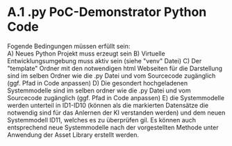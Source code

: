 # A.1 .py PoC-Demonstrator Python Code
Fogende Bedingungen müssen erfüllt sein:\
A) Neues Python Projekt muss erzeugt sein
B) Virtuelle Entwicklungsumgebung muss aktiv sein (siehe "venv" Datei)
C) Der "template" Ordner mit den notwendigen html Webseiten für die Darstellung sind im selben Ordner wie die .py Datei und vom Sourcecode zugänglich (ggf. Pfad in Code anpassen)
D) Die gesondert hochgeladenen Systemmodelle sind im selben ordner wie die .py Datei und vom Sourcecode zugänglich (ggf. Pfad in Code anpassen)
E) die Systemmodelle werden unterteil in ID1-ID10 (können als die markierten Datensätze die notwendig sind für das Anlernen der KI verstanden werden) und dem neuen Systemmodell ID11, welches es zu überprüfen gil. Es können auch entsprechend neue Systemmodelle nach der vorgestellten Methode unter Anwendung der Asset Library erstellt werden.
